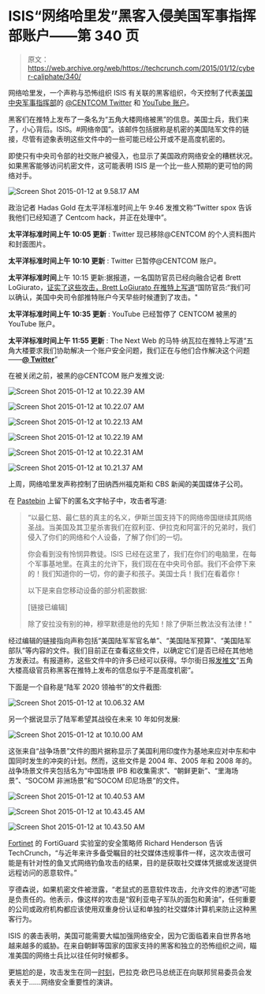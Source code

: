# ISIS“网络哈里发”黑客入侵美国军事指挥部账户——第 340 页

> 原文：<https://web.archive.org/web/https://techcrunch.com/2015/01/12/cyber-caliphate/340/>

网络哈里发，一个声称与恐怖组织 ISIS 有关联的黑客组织，今天控制了代表[美国中央军事指挥部](https://web.archive.org/web/20190315191635/http://www.centcom.mil/)的 [@CENTCOM Twitter](https://web.archive.org/web/20190315191635/https://twitter.com/) 和 [YouTube 账户](https://web.archive.org/web/20190315191635/https://www.youtube.com/user/centcom)。

黑客们在推特上发布了一条名为“五角大楼网络被黑”的信息。美国士兵，我们来了，小心背后。ISIS。#网络帝国”。该邮件包括据称是机密的美国陆军文件的链接，尽管有迹象表明这些文件中的一些可能已经公开或不是高度机密的。

即使只有中央司令部的社交账户被侵入，也显示了美国政府网络安全的糟糕状况。如果黑客能够访问机密文件，这可能表明 ISIS 是一个比一些人预期的更可怕的网络对手。

![Screen Shot 2015-01-12 at 9.58.17 AM](img/6d17320eaff6daabf7700774aedeb210.png)

政治记者 Hadas Gold 在太平洋标准时间上午 9:46 发推文称“Twitter spox 告诉我他们已经知道了 Centcom hack，并正在处理中”。

**太平洋标准时间上午 10:05 更新** : Twitter 现已移除@CENTCOM 的个人资料图片和封面图片。

**太平洋标准时间上午 10:10 更新** : Twitter 已暂停@CENTCOM 账户。

**太平洋标准时间**上午 10:15 更新:据报道，一名国防官员已经向融合记者 Brett LoGiurato，[证实了这些攻击，Brett LoGiurato 在推特上写道](https://web.archive.org/web/20190315191635/https://twitter.com/BrettLoGiurato/status/554702274111746049)“国防官员:“我们可以确认，美国中央司令部推特账户今天早些时候遭到了攻击。"

**太平洋标准时间上午 10:35 更新** : YouTube 已经暂停了 CENTCOM 被黑的 YouTube 账户。

**太平洋标准时间上午 11:55 更新** : The Next Web 的马特·纳瓦拉在推特上写道“五角大楼要求我们协助解决一个账户安全问题，我们正在与他们合作解决这个问题——[**@ Twitter**](https://web.archive.org/web/20190315191635/https://twitter.com/twitter)”

在被关闭之前，被黑的@CENTCOM 账户发推文说:

![Screen Shot 2015-01-12 at 10.22.39 AM](img/a5aee02723e7f825c78d1755b3d3bad6.png)

![Screen Shot 2015-01-12 at 10.22.07 AM](img/991305935e4561eb084c715b3eeecdc2.png)

![Screen Shot 2015-01-12 at 10.22.13 AM](img/e1b7a8758f2834edd03571efe210c44a.png)

![Screen Shot 2015-01-12 at 10.22.19 AM](img/e68771199bbb56a79ddd857c1f845150.png)

![Screen Shot 2015-01-12 at 10.22.31 AM](img/d1fb9072724419b132fc793303c3453b.png)

![Screen Shot 2015-01-12 at 10.21.37 AM](img/14a209941c2013b47c775668fd0a269c.png)

上周，网络哈里发声称控制了田纳西州福克斯和 CBS 新闻的美国媒体子公司。

在 [Pastebin](https://web.archive.org/web/20190315191635/http://pastebin.com/Y2spP7y9) 上留下的匿名文字帖子中，攻击者写道:

> “以最仁慈、最仁慈的真主的名义，伊斯兰国支持下的网络帝国继续其网络圣战。当美国及其卫星杀害我们在叙利亚、伊拉克和阿富汗的兄弟时，我们侵入了你们的网络和个人设备，了解了你们的一切。
> 
> 你会看到没有怜悯异教徒。ISIS 已经在这里了，我们在你们的电脑里，在每个军事基地里。在真主的允许下，我们现在在中央司令部。我们不会停下来的！我们知道你的一切，你的妻子和孩子。美国士兵！我们在看着你！
> 
> 以下是来自您移动设备的部分机密数据:
> 
> [链接已编辑]
> 
> 除了安拉没有别的神，穆罕默德是他的先知！除了伊斯兰教法没有法律！"

经过编辑的链接指向声称包括“美国陆军军官名单”、“美国陆军预算”、“美国陆军部队”等内容的文件。我们目前正在查看这些文件，以确定它们是否已经在其他地方发表过。有报道称，这些文件中的许多已经可以获得。华尔街日报[发推文](https://web.archive.org/web/20190315191635/https://twitter.com/wsj/status/554713621243367424)“五角大楼高级官员称黑客在推特上发布的信息似乎不是高度机密”。

下面是一个自称是“陆军 2020 领袖书”的文件截图:

![Screen Shot 2015-01-12 at 10.06.32 AM](img/7e8fcc4fc8043be2efedeff146cc1205.png)

另一个据说显示了陆军希望其战役在未来 10 年如何发展:

![Screen Shot 2015-01-12 at 10.10.00 AM](img/c1178e8094bf1de1cd790c86dfa41041.png)

这张来自“战争场景”文件的图片据称显示了美国利用印度作为基地来应对中东和中国同时发生的冲突的计划。然而，这些文件是 2004 年、2005 年和 2008 年的。战争场景文件夹包括名为“中国场景 IPB 和收集需求”、“朝鲜更新”、“里海场景”、“SOCOM 非洲场景”和“SOCOM 印尼场景”的文件。

![Screen Shot 2015-01-12 at 10.40.53 AM](img/5ccc771c5f5b332b687272c27f58ccdd.png)

![Screen Shot 2015-01-12 at 10.43.45 AM](img/9a6fcef046b36be793d2ab49383093b7.png)

![Screen Shot 2015-01-12 at 10.43.50 AM](img/4d0be919a2448ae7514cf54a5a2823ad.png)

[Fortinet](https://web.archive.org/web/20190315191635/http://www.fortinet.com/) 的 FortiGuard 实验室的安全策略师 Richard Henderson 告诉 TechCrunch，“与近年来许多备受瞩目的社交媒体违规事件一样，这次攻击很可能是有针对性的鱼叉式网络钓鱼攻击的结果，目的是获取社交媒体凭据或发送提供远程访问的恶意软件。”

亨德森说，如果机密文件被泄露，“老鼠式的恶意软件攻击，允许文件的渗透”可能是负责任的。他表示，像这样的攻击是“叙利亚电子军队的面包和黄油”，任何重要的公司或政府机构都应该使用双重身份认证和单独的社交媒体计算机来防止这种黑客行为。

ISIS 的袭击表明，美国可能需要大幅加强网络安全，因为它面临着来自世界各地越来越多的威胁。在来自朝鲜等国家的国家支持的黑客和独立的恐怖组织之间，瞄准美国的网络士兵比以往任何时候都多。

更尴尬的是，攻击发生在同一[时刻](https://web.archive.org/web/20190315191635/http://www.whitehouse.gov/schedule/complete)，巴拉克·欧巴马总统正在向联邦贸易委员会发表关于……网络安全重要性的演讲。